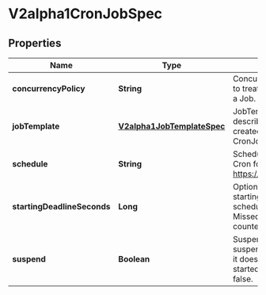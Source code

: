 
# V2alpha1CronJobSpec

## Properties
Name | Type | Description | Notes
------------ | ------------- | ------------- | -------------
**concurrencyPolicy** | **String** | ConcurrencyPolicy specifies how to treat concurrent executions of a Job. |  [optional]
**jobTemplate** | [**V2alpha1JobTemplateSpec**](V2alpha1JobTemplateSpec.md) | JobTemplate is the object that describes the job that will be created when executing a CronJob. | 
**schedule** | **String** | Schedule contains the schedule in Cron format, see https://en.wikipedia.org/wiki/Cron. | 
**startingDeadlineSeconds** | **Long** | Optional deadline in seconds for starting the job if it misses scheduled time for any reason.  Missed jobs executions will be counted as failed ones. |  [optional]
**suspend** | **Boolean** | Suspend flag tells the controller to suspend subsequent executions, it does not apply to already started executions.  Defaults to false. |  [optional]



